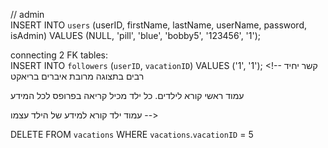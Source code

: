 <!-- INSERT INTO `vacations` (`vacationID`, `description`, `destination`, `picFileName`, `startDate`, `endDate`, `price`) VALUES (NULL, 'Located in Stone Town within a short walk of Shangani Beach, Garden Lodge is within a few miles (5 km) of other popular sights such as Nakupenda Beach. This 18-room hotel has free breakfast along with conveniences like free in-room WiFi and a rooftop terrace. ', 'zanzibar', 'gardenlodge.jpg', '2020-04-15', '2020-04-29', '1579'); "description": "bug gig me up", "destination": "Madagaskar", "picFileName": "mdgskr.jpg", "startDate": "2020-03-18", "endDate": "2020-03-25", "price": "1900" -->

 // admin<br>
INSERT INTO `users` (userID, firstName, lastName, userName, password, isAdmin) VALUES (NULL, 'pill', 'blue', 'bobby5', '123456', '1');

connecting 2 FK tables:<br>
INSERT INTO `followers` (`userID`, `vacationID`) VALUES ('1', '1'); <!-- קשר יחיד רבים בתצוגה מרובת איברים בריאקט

עמוד ראשי קורא לילדים. כל ילד מכיל קריאה בפרופס לכל המידע

עמוד ילד קורא למידע של הילד עצמו -->

DELETE FROM `vacations` WHERE `vacations`.`vacationID` = 5
